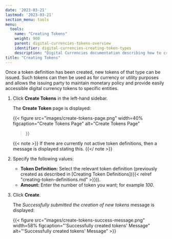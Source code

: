 ```yaml
---
date: '2023-03-21'
lastmod: '2023-03-21'
section_menu: tools
menu:
  tools:
    name: "Creating Tokens"
    weight: 900
    parent: digital-currencies-tokens-overview
    identifier: digital-currencies-creating-token-types
    description: "Digital Currencies documentation describing how to create tokens via the GUI"
title: "Creating Tokens"
---
```


Once a token definition has been created, new tokens of that type can be issued. Such tokens can then be used as for currency or utility purposes and allows the issuing party to maintain monetary policy and provide easily accessible digital currency tokens to specific entities.

1. Click **Create Tokens** in the left-hand sidebar.

   The **Create Token** page is displayed:
   
   {{< 
      figure
	  src="images/create-tokens-page.png"
      width=40%
	  figcaption="Create Tokens Page"
	  alt="Create Tokens Page"
   >}}
   
   {{< note >}} If there are currently not active token definitions, then a message is displayed stating this. 
   {{</ note >}}
   
4. Specify the following values:

   * **Token Definition:** Select the relevant token definition (previously created as described in [Creating Token Definitions]({{< relref "creating-token-definitions.md" >}})).
   * **Amount:** Enter the number of token you want; for example *100*.
   
5. Click **Create**.
  

   The *Successfully submitted the creation of new tokens* message is displayed:
   
   {{< figure src="images/create-tokens-success-message.png" width=58% figcaption="'Successfully created tokens' Message" alt="'Successfully created tokens' Message" >}}

  
  